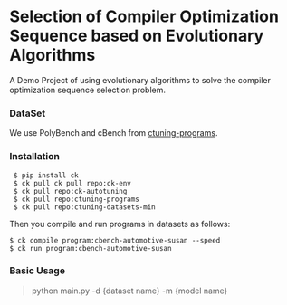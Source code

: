 # Selection of Compiler Optimization Sequence based on Evolutionary Algorithms

A Demo Project of using evolutionary algorithms to solve the compiler optimization sequence selection problem.

### DataSet
We use PolyBench and cBench from [ctuning-programs](https://github.com/ctuning/ctuning-programs).

### Installation

```shell
 $ pip install ck
 $ ck pull ck pull repo:ck-env
 $ ck pull repo:ck-autotuning
 $ ck pull repo:ctuning-programs
 $ ck pull repo:ctuning-datasets-min
```
Then you compile and run programs in datasets as follows:
```shell
$ ck compile program:cbench-automotive-susan --speed
$ ck run program:cbench-automotive-susan
```

### Basic Usage
> python main.py -d {dataset name} -m {model name}